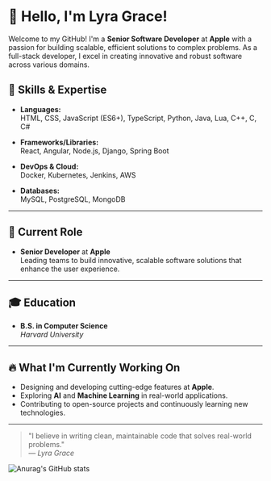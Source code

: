 # 👋 Hello, I'm Lyra Grace!

Welcome to my GitHub! I'm a **Senior Software Developer** at **Apple** with a passion for building scalable, efficient solutions to complex problems. As a full-stack developer, I excel in creating innovative and robust software across various domains.

## 🚀 Skills & Expertise

- **Languages:**  
  HTML, CSS, JavaScript (ES6+), TypeScript, Python, Java, Lua, C++, C, C#

- **Frameworks/Libraries:**  
  React, Angular, Node.js, Django, Spring Boot

- **DevOps & Cloud:**  
  Docker, Kubernetes, Jenkins, AWS

- **Databases:**  
  MySQL, PostgreSQL, MongoDB

---

## 💼 Current Role

- **Senior Developer** at **Apple**  
  Leading teams to build innovative, scalable software solutions that enhance the user experience.

---

## 🎓 Education

- **B.S. in Computer Science**  
  _Harvard University_

---

## 🔥 What I'm Currently Working On

- Designing and developing cutting-edge features at **Apple**.
- Exploring **AI** and **Machine Learning** in real-world applications.
- Contributing to open-source projects and continuously learning new technologies.

---

> "I believe in writing clean, maintainable code that solves real-world problems."  
_— Lyra Grace_


![Anurag's GitHub stats](https://github-readme-stats.vercel.app/api?username=anuraghazra&show_icons=true&theme=radical)
